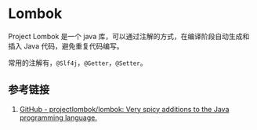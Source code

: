 # Lombok

Project Lombok 是一个 java 库，可以通过注解的方式，在编译阶段自动生成和插入 Java 代码，避免重复代码编写。

常用的注解有，`@Slf4j`，`@Getter`，`@Setter`。

## 参考链接
1. [GitHub - projectlombok/lombok: Very spicy additions to the Java programming language.](https://github.com/projectlombok/lombok)